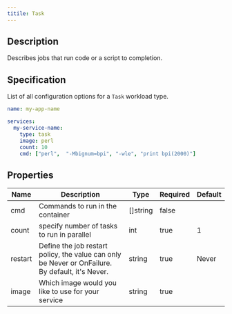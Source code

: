 ```yaml
---
titile: Task
---
```


## Description

Describes jobs that run code or a script to completion.

## Specification

List of all configuration options for a `Task` workload type.

```yaml
name: my-app-name

services:
  my-service-name:
    type: task
    image: perl
    count: 10
    cmd: ["perl",  "-Mbignum=bpi", "-wle", "print bpi(2000)"]
```

## Properties

Name | Description | Type | Required | Default 
------------ | ------------- | ------------- | ------------- | ------------- 
 cmd | Commands to run in the container | []string | false |  
 count | specify number of tasks to run in parallel | int | true | 1 
 restart | Define the job restart policy, the value can only be Never or OnFailure. By default, it's Never. | string | true | Never 
 image | Which image would you like to use for your service | string | true |  
